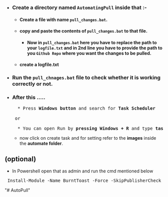 - ### Create a directory named `AutomatingPull` inside that :-

  - #### Create a file with name `pull_changes.bat`.
  - #### copy and paste the contents of `pull_changes.bat` to that file.
      - #### Now in `pull_changes.bat` here you have to replace the path to your `logfile.txt` and in 2nd line you have to provide the path to you `Github Repo` where you want the changes to be pulled.
  - #### create a logfile.txt

- ### Run the `pull_chnages.bat` file to check whether it is working correctly or not.

- ### After this .....
  <pre>
    * Press <b>Windows button</b> and search for <b>Task Scheduler</b>
    <br/> or <br/>
    * You can open Run by <b>pressing Windows + R</b> and type <b>taskschd.msc</b> to open the Task Scheduler
  </pre>
  - now click on create task and for setting refer to the **images** inside the **automate folder**.

## (optional)

- In Powershell open that as admin and run the cmd mentioned below
<pre> Install-Module -Name BurntToast -Force -SkipPublisherCheck </pre>
"# AutoPull" 
